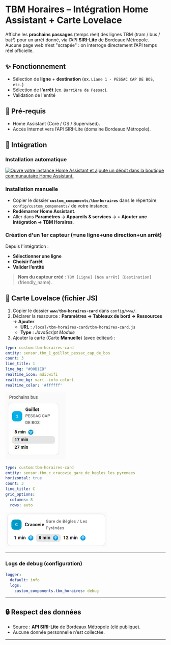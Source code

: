# TBM Horaires – Intégration Home Assistant + Carte Lovelace

Affiche les **prochains passages** (temps réel) des lignes TBM (tram / bus / bat³) pour un arrêt donné, via l’API **SIRI-Lite** de Bordeaux Métropole. Aucune page web n’est "scrapée" : on interroge directement l’API temps réel officielle.

## ✨ Fonctionnement

- Sélection de **ligne** + **destination** (ex. `Liane 1 - PESSAC CAP DE BOS, etc.`)
- Sélection de **l'arrêt** (ex. `Barrière de Pessac`).
- Validation de l'entité

## 🔧 Pré-requis

- Home Assistant (Core / OS / Supervised).
- Accès Internet vers l’API SIRI-Lite (domaine Bordeaux Métropole).

## 🚀 Intégration

### Installation automatique

[![Ouvre votre instance Home Assistant et ajoute un dépôt dans la boutique communautaire Home Assistant.](https://my.home-assistant.io/badges/hacs_repository.svg)](https://my.home-assistant.io/redirect/hacs_repository/?owner=kpagnat&repository=tbm_horaires&category=integration)

### Installation manuelle

- Copier le dossier **`custom_components/tbm-horaires`** dans le répertoire `config/custom_components/` de votre instance.
- **Redémarrer Home Assistant**.
- Aller dans **Paramètres → Appareils & services → + Ajouter une intégration → TBM Horaires**.

### Création d'un 1er capteur (=une ligne+une direction+un arrêt)

Depuis l'intégration :

- **Sélectionner une ligne**
- **Choisir l'arrêt**
- **Valider l’entité**

> **Nom du capteur créé** : `TBM [Ligne] [Nom arrêt] [Destination]` (friendly_name).

## 🚌 Carte Lovelace (fichier JS)

1. Copier le dossier **`www/tbm-horaires-card`** dans `config/www/`.
2. Déclarer la ressource : **Paramètres → Tableaux de bord → Ressources → Ajouter**
   - **URL** : `/local/tbm-horaires-card/tbm-horaires-card.js`
   - **Type** : *JavaScript Module*
3. Ajouter la carte (Carte **Manuelle**) (avec éditeur) :

```yaml
type: custom:tbm-horaires-card
entity: sensor.tbm_1_goillot_pessac_cap_de_bos
count: 3
line_title: 1
line_bg: "#00B1EB"
realtime_icon: mdi:wifi
realtime_bg: var(--info-color)
realtime_color: '#ffffff'
```

![Example de carte](card.png)

```yaml
type: custom:tbm-horaires-card
entity: sensor.tbm_c_cracovie_gare_de_begles_les_pyrenees
horizontal: true
count: 3
line_title: C
grid_options:
  columns: 8
  rows: auto
```

![Example de carte horizontal](card_horizontal.png)

---

### Logs de debug (configuration)

```yaml
logger:
  default: info
  logs:
    custom_components.tbm_horaires: debug
```

---

## 🔒 Respect des données

- Source : **API SIRI-Lite** de Bordeaux Métropole (clé publique).
- Aucune donnée personnelle n’est collectée.

---
